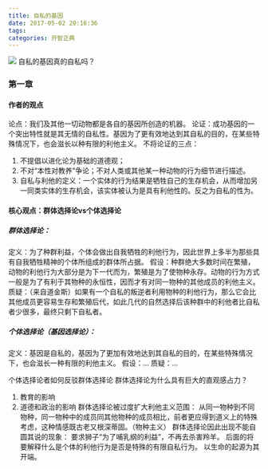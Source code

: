 ```yaml
---
title: 自私的基因
date: 2017-05-02 20:16:36
tags:
categories: 开智正典
---
```

![](https://blgo-1258469251.cos.ap-shanghai.myqcloud.com/自私的基因.jpg)
自私的基因真的自私吗？
<!--more-->
### 第一章
#### 作者的观点
论点：我们及其他一切动物都是各自的基因所创造的机器。
论证：成功基因的一个突出特性就是其无情的自私性。基因为了更有效地达到其自私的目的，在某些特殊情况下，也会滋长以种有限的利他主义。
不将论证的三点：
1. 不提倡以进化论为基础的道德观；
2. 不对“本性对教养”争论；不对人类或其他某一种动物的行为细节进行描述。
3. 自私与利他的定义：一个实体的行为结果是牺牲自己的生存机会，从而增加另一同类实体的生存机会，该实体被认为是具有利他性的。反之为自私的性为。
#### 核心观点：群体选择论vs个体选择论
##### 群体选择论：
定义：为了种群利益，个体会做出自我牺牲的利他行为，因此世界上多半为那些具有自我牺牲精神的个体所组成的群体所占据。
假设：种群绝大多数时间在繁殖，动物的利他行为大部分是为下一代而为，繁殖是为了使物种永存。动物的行为方式一般是为了有利于其物种的永恒性，因而才有对同一物种的其他成员的利他主义。
质疑：（来自道金斯）如果有一个自私的叛逆者利用物种的利他行为，那么它会比其他成员更容易生存和繁殖后代，如此几代的自然选择后该种群中的利他者比自私者少很多，最终只剩下自私者。
##### 个体选择论（基因选择论）：
定义：基因是自私的，基因为了更加有效地达到其自私的目的，在某些特殊情况下，也会滋长一种有限的利他主义。
假设：...
质疑：...

个体选择论者如何反驳群体选择论
群体选择论为什么具有巨大的直观感占力？
1. 教育的影响
2. 道德和政治的影响
群体选择论被过度扩大利他主义范围：
从同一物种到不同物种，同一物种中的成员同其他物种的成员相比，前者更应得到道义上的特殊考虑，这种情感既古老又根深蒂固。（物种主义）
群体选择论因此出现不能自圆其说的现象：
要求狮子“为了哺乳纲的利益”，不再去杀害羚羊。
后面的将要解释什么是个体的利他行为是否是特殊的有限自私行为。
以生命的起源为其开端。
